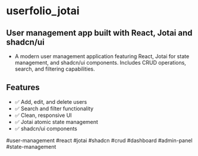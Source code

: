 # userfolio_jotai

## User management app built with React, Jotai and shadcn/ui

* A modern user management application featuring React, Jotai for state management, and shadcn/ui components. Includes CRUD operations, search, and filtering capabilities.

## Features

- ✅ Add, edit, and delete users
- ✅ Search and filter functionality  
- ✅ Clean, responsive UI
- ✅ Jotai atomic state management
- ✅ shadcn/ui components

#user-management #react #jotai #shadcn #crud #dashboard #admin-panel #state-management